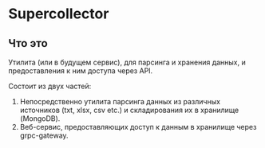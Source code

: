 # Supercollector

## Что это
Утилита (или в будущем сервис), для парсинга и хранения данных, и предоставления к ним доступа через API.

Состоит из двух частей:
1. Непосредственно утилита парсинга данных из различных источников (txt, xlsx, csv etc.) и складирования их в хранилище (MongoDB).
2. Веб-сервис, предоставляющих доступ к данным в хранилище через grpc-gateway.
